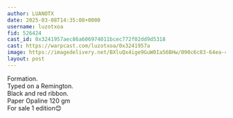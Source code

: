 ```yaml
---
author: LUANOTX
date: 2025-03-08T14:35:08+0000
username: luzotxoa
fid: 526424
cast_id: 0x3241957aec86a606974011bcec772f02dd9d5318
cast: https://warpcast.com/luzotxoa/0x3241957a
image: https://imagedelivery.net/BXluQx4ige9GuW0Ia56BHw/090c6c83-64ea-4df0-828e-be9ae927be00/original
layout: post
---
```

Formation.  
Typed on a Remington.  
Black and red ribbon.  
Paper Opaline 120 gm  
For sale 1 edition😊  

<img src='https://imagedelivery.net/BXluQx4ige9GuW0Ia56BHw/090c6c83-64ea-4df0-828e-be9ae927be00/original' alt='' referrerpolicy='no-referrer'/>